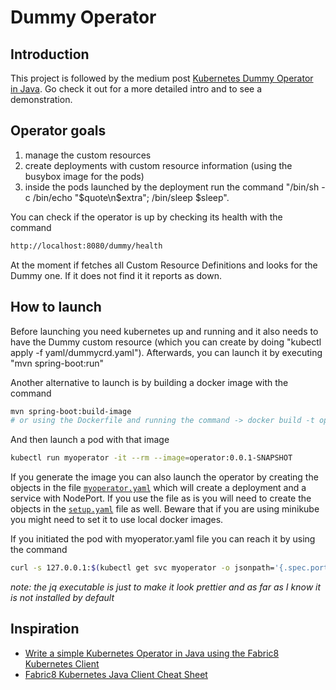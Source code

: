 # Dummy Operator

## Introduction
This project is followed by the medium post [Kubernetes Dummy Operator in Java](). Go check it out for a more detailed intro and to see a demonstration.

## Operator goals
1. manage the custom resources
1. create deployments with custom resource information (using the busybox image for the pods)
1. inside the pods launched by the deployment run the command
"/bin/sh -c /bin/echo "$quote\n$extra"; /bin/sleep $sleep".

You can check if the operator is up by checking its health with the command

```bash
http://localhost:8080/dummy/health
```

At the moment if fetches all Custom Resource Definitions and looks for the Dummy one. If it does not find it it reports as down.

## How to launch

Before launching you need kubernetes up and running and it also needs to have the Dummy custom resource (which you can create by doing "kubectl apply -f yaml/dummycrd.yaml"). Afterwards, you can launch it by executing "mvn spring-boot:run"

Another alternative to launch is by building a docker image with the command
```bash
mvn spring-boot:build-image
# or using the Dockerfile and running the command -> docker build -t operator:0.0.1-SNAPSHOT --build-arg VERSION=0.0.1-SNAPSHOT .
``` 
And then launch a pod with that image
```bash
kubectl run myoperator -it --rm --image=operator:0.0.1-SNAPSHOT
``` 

If you generate the image you can also launch the operator by creating the objects in the file
[`myoperator.yaml`](yaml/myoperator.yaml) which will create a deployment and a service with NodePort. If you use the file as is you will need to create the objects in the [`setup.yaml`](yaml/setup.yaml) file as well. Beware that if you are using minikube you might need to set it to use local docker images. 

If you initiated the pod with myoperator.yaml file you can reach it by using the command
```bash
curl -s 127.0.0.1:$(kubectl get svc myoperator -o jsonpath='{.spec.ports[].nodePort}')/dummy/info | jq .
``` 
*note: the jq executable is just to make it look prettier and as far as I know it is not installed by default*

## Inspiration
* [Write a simple Kubernetes Operator in Java using the Fabric8 Kubernetes Client](https://developers.redhat.com/blog/2019/10/07/write-a-simple-kubernetes-operator-in-java-using-the-fabric8-kubernetes-client)
* [Fabric8 Kubernetes Java Client Cheat Sheet](https://github.com/fabric8io/kubernetes-client/blob/master/doc/CHEATSHEET.md)
